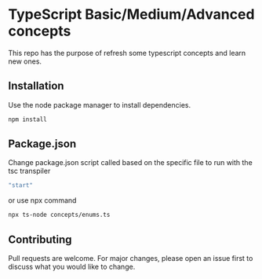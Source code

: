 # TypeScript Basic/Medium/Advanced concepts

This repo has the purpose of refresh some typescript concepts and learn new ones.  

## Installation

Use the node package manager to install dependencies.

```bash
npm install
```

## Package.json

Change package.json script called based on the specific file to run with the tsc transpiler
```bash
"start"
```

or use npx command 

```bash
npx ts-node concepts/enums.ts
```

## Contributing

Pull requests are welcome. For major changes, please open an issue first
to discuss what you would like to change.

